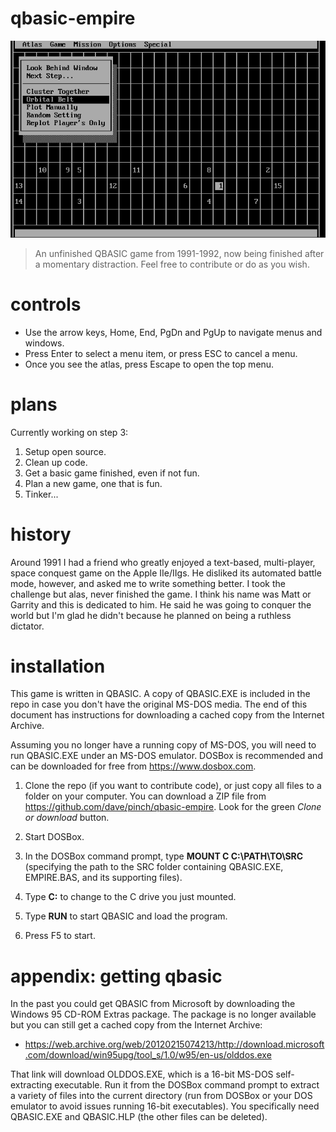 # qbasic-empire

![title](./pics/original-atlas.png)

> An unfinished QBASIC game from 1991-1992, now being finished after a momentary distraction. Feel free to contribute or do as you wish.

# controls

* Use the arrow keys, Home, End, PgDn and PgUp to navigate menus and windows.
* Press Enter to select a menu item, or press ESC to cancel a menu.
* Once you see the atlas, press Escape to open the top menu.

# plans

Currently working on step 3:

1. Setup open source.
2. Clean up code.
3. Get a basic game finished, even if not fun.
4. Plan a new game, one that is fun.
5. Tinker...

# history

Around 1991 I had a friend who greatly enjoyed a text-based, multi-player, space conquest game on the Apple IIe/IIgs. He disliked its automated battle mode, however, and asked me to write something better. I took the challenge but alas, never finished the game. I think his name was Matt or Garrity and this is dedicated to him. He said he was going to conquer the world but I'm glad he didn't because he planned on being a ruthless dictator.

# installation

This game is written in QBASIC. A copy of QBASIC.EXE is included in the repo in case you don't have the original MS-DOS media. The end of this document has instructions for downloading a cached copy from the Internet Archive.

Assuming you no longer have a running copy of MS-DOS, you will need to run QBASIC.EXE under an MS-DOS emulator. DOSBox is recommended and can be downloaded for free from https://www.dosbox.com.

1. Clone the repo (if you want to contribute code), or just copy all files to a folder on your computer. You can download a ZIP file from https://github.com/dave/pinch/qbasic-empire. Look for the green *Clone or download* button.

2. Start DOSBox.

3. In the DOSBox command prompt, type __MOUNT C C:\PATH\TO\SRC__ (specifying the path to the SRC folder containing QBASIC.EXE, EMPIRE.BAS, and its supporting files).
    
4. Type __C:__ to change to the C drive you just mounted.

5. Type __RUN__ to start QBASIC and load the program.

6. Press F5 to start.

# appendix: getting qbasic

In the past you could get QBASIC from Microsoft by downloading the Windows 95 CD-ROM Extras package. The package is no longer available but you can still get a cached copy from the Internet Archive:

* https://web.archive.org/web/20120215074213/http://download.microsoft.com/download/win95upg/tool_s/1.0/w95/en-us/olddos.exe

That link will download OLDDOS.EXE, which is a 16-bit MS-DOS self-extracting executable. Run it from the DOSBox command prompt to extract a variety of files into the current directory (run from DOSBox or your DOS emulator to avoid issues running 16-bit executables). You specifically need QBASIC.EXE and QBASIC.HLP (the other files can be deleted).